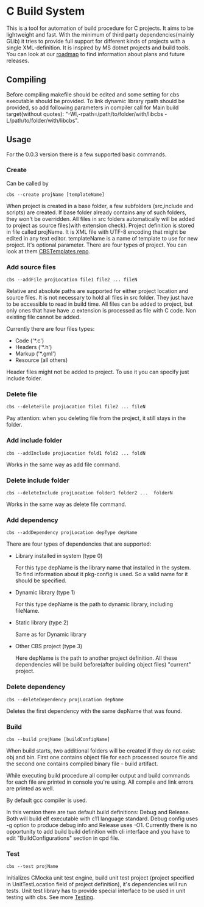 # C Build System

This is a tool for automation of build procedure for C projects. It aims to be lightweight and fast. With the minimum of third party dependencies(mainly GLib) it tries to provide full support for different kinds of projects with a single XML-definition. It is inspired by MS dotnet projects and build tools. You can look at our [roadmap](https://github.com/FlaviusHouk/CBS/blob/master/Documentation/Roadmap.md) to find information about plans and future releases.

## Compiling

Before compiling makefile should be edited and some setting for cbs executable should be provided. 
To link dynamic library rpath should be provided, so add following parameters in compiler call for Main build target(without quotes): "-Wl,-rpath=/path/to/folder/with/libcbs -L/path/to/folder/with/libcbs".

## Usage

For the 0.0.3 version there is a few supported basic commands. 

### Create

Can be called by

```
cbs --create projName [templateName]
```

When project is created in a base folder, a few subfolders (src,include and scripts) are created. If base folder already contains any of such folders, they won't be overridden. All files in src folders automatically will be added to project as source files(with extension check). Project definition is stored in file called projName. It is XML file with UTF-8 encoding that might be edited in any text editor. templateName is a name of template to use for new project. It's optional parameter. There are four types of project. You can look at them [CBSTemplates repo](https://github.com/FlaviusHouk/CBSTempates).


### Add source files

```
cbs --addFile projLocation file1 file2 ... fileN
```

Relative and absolute paths are supported for either project location and source files. It is not necessary to hold all files in src folder. They just have to be accessible to read in build time. All files can be added to project, but only ones that have have .c extension is processed as file with C code. Non existing file cannot be added.

Currently there are four files types:

* Code ('*.c')
* Headers ('*.h')
* Markup ('*.gml')
* Resource (all others)

Header files might not be added to project. To use it you can specify just include folder. 

### Delete file

```
cbs --deleteFile projLocation file1 file2 ... fileN
```

Pay attention: when you deleting file from the project, it still stays in the folder.

### Add include folder

```
cbs --addInclude projLocation fold1 fold2 ... foldN
```

Works in the same way as add file command.

### Delete include folder

```
cbs --deleteInclude projLocation folder1 folder2 ...  folderN
```

Works in the same way as delete file command.

### Add dependency

```
cbs --addDependency projLocation depType depName
```

There are four types of dependencies that are supported:

* Library installed in system (type 0)
    
    For this type depName is the library name that installed in the system. To find information about it pkg-config is used. So a valid name for it should be specified.

* Dynamic library (type 1)

    For this type depName is the path to dynamic library, including fileName.

* Static library (type 2)

    Same as for Dynamic library

* Other CBS project (type 3)

    Here depName is the path to another project definition. All these dependencies will be build before(after building object files) "current" project.

### Delete dependency

```
cbs --deleteDependency projLocation depName
```

Deletes the first dependency with the same depName that was found. 

### Build

```
cbs --build projName [buildConfigName]
```

When build starts, two additional folders will be created if they do not exist: obj and bin. First one contains object file for each processed source file and the second one contains compiled binary file - build artifact. 

While executing build procedure all compiler output and build commands for each file are printed in console you're using. All compile and link errors are printed as well.

By default gcc compiler is used. 

In this version there are two default build definitions: Debug and Release. Both will build elf executable with c11 language standard. Debug config uses -g option to produce debug info and Release uses -O1. Currently there is no opportunity to add build build definition with cli interface and you have to edit "BuildConfigurations" section in cpd file.

### Test

```
cbs --test projName
```

Initializes CMocka unit test engine, build unit test project (project specified in UnitTestLocation field of project definition), it's dependencies will run tests. Unit test library has to provide special interface to be used in unit testing with cbs. See more [Testing](https://github.com/FlaviusHouk/CBS/blob/master/Documentation/Testing.md).